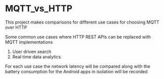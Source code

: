 # MQTT_vs_HTTP
This project makes comparisons for different use cases for choosing MQTT over HTTP

Some common use cases where HTTP REST APIs can be replaced with MQTT implementations
1. User driven search
2. Real time data analytics

For each use case the network latency will be compared along with the battery consumption for the Android apps in isolation will be recorded
